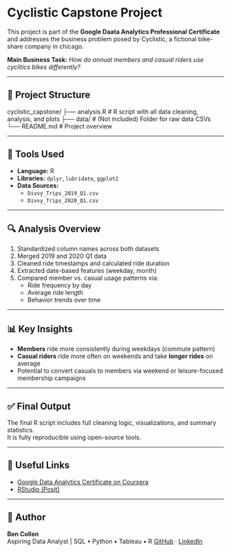 # Cyclistic Capstone Project

This project is part of the **Google Daata Analytics Professional Certificate** and addresses the business problem posed by Cyclistic, a fictional bike-share company in chicago.

**Main Business Task:**
*How do annual members and casual riders use cyclitics bikes differently?*

---

## 📂 Project Structure

cyclistic_capstone/
├── analysis.R            # R script with all data cleaning, analysis, and plots
├── data/                 # (Not included) Folder for raw data CSVs
└── README.md             # Project overview

---

## 🧰 Tools Used

- **Language:** R
- **Libraries:** `dplyr`, `lubridate`, `ggplot2`
- **Data Sources:**  
  - `Divvy_Trips_2019_Q1.csv`  
  - `Divvy_Trips_2020_Q1.csv`

---

## 🔍 Analysis Overview

1. Standardized column names across both datasets
2. Merged 2019 and 2020 Q1 data
3. Cleaned ride timestamps and calculated ride duration
4. Extracted date-based features (weekday, month)
5. Compared member vs. casual usage patterns via:
   - Ride frequency by day
   - Average ride length
   - Behavior trends over time

---

## 📊 Key Insights

- **Members** ride more consistently during weekdays (commute pattern)
- **Casual riders** ride more often on weekends and take **longer rides** on average
- Potential to convert casuals to members via weekend or leisure-focused membership campaigns

---

## ✅ Final Output

The final R script includes full cleaning logic, visualizations, and summary statistics.  
It is fully reproducible using open-source tools.

---

## 🔗 Useful Links

- [Google Data Analytics Certificate on Coursera](https://www.coursera.org/professional-certificates/google-data-analytics)
- [RStudio (Posit)](https://posit.co/)

---

## 👤 Author

**Ben Collen**  
Aspiring Data Analyst | SQL • Python • Tableau  • R
[GitHub](https://github.com/irons28) · [LinkedIn](https://www.linkedin.com/in/ben-collen-234566a1/)
